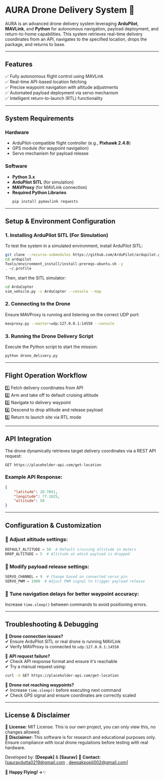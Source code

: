 # AURA Drone Delivery System 🚀  

AURA is an advanced drone delivery system leveraging **ArduPilot**, **MAVLink**, and **Python** for autonomous navigation, payload deployment, and return-to-home capabilities. This system retrieves real-time delivery coordinates from an API, navigates to the specified location, drops the package, and returns to base.

---

## **Features**
✅ Fully autonomous flight control using MAVLink  
✅ Real-time API-based location fetching  
✅ Precise waypoint navigation with altitude adjustments  
✅ Automated payload deployment via servo mechanism  
✅ Intelligent return-to-launch (RTL) functionality  

---

## **System Requirements**  

### **Hardware**  
- ArduPilot-compatible flight controller (e.g., **Pixhawk 2.4.8**)  
- GPS module (for waypoint navigation)  
- Servo mechanism for payload release  

### **Software**  
- **Python 3.x**  
- **ArduPilot SITL** (for simulation)  
- **MAVProxy** (for MAVLink connection)  
- **Required Python Libraries**  
  ```sh
  pip install pymavlink requests
  ```

---

## **Setup & Environment Configuration**

### **1. Installing ArduPilot SITL (For Simulation)**  
To test the system in a simulated environment, install ArduPilot SITL:

```sh
git clone --recurse-submodules https://github.com/ArduPilot/ardupilot.git
cd ardupilot
Tools/environment_install/install-prereqs-ubuntu.sh -y
. ~/.profile
```

Then, start the SITL simulator:

```sh
cd ArduCopter
sim_vehicle.py -v ArduCopter --console --map
```

### **2. Connecting to the Drone**
Ensure MAVProxy is running and listening on the correct UDP port:

```sh
mavproxy.py --master=udp:127.0.0.1:14550 --console
```

### **3. Running the Drone Delivery Script**
Execute the Python script to start the mission:

```sh
python drone_delivery.py
```

---

## **Flight Operation Workflow**  
1️⃣ Fetch delivery coordinates from API  
2️⃣ Arm and take off to default cruising altitude  
3️⃣ Navigate to delivery waypoint  
4️⃣ Descend to drop altitude and release payload  
5️⃣ Return to launch site via RTL mode  

---

## **API Integration**  
The drone dynamically retrieves target delivery coordinates via a REST API request:

```http
GET https://placeholder-api.com/get-location
```

### **Example API Response:**

```json
{
    "latitude": 28.7041,
    "longitude": 77.1025,
    "altitude": 50
}
```

---

## **Configuration & Customization**

### 🔹 Adjust altitude settings:
```python
DEFAULT_ALTITUDE = 50  # Default cruising altitude in meters
DROP_ALTITUDE = 5  # Altitude at which payload is dropped
```

### 🔹 Modify payload release settings:
```python
SERVO_CHANNEL = 9  # Change based on connected servo pin
SERVO_PWM = 1900  # Adjust PWM signal to trigger payload release
```

### 🔹 Tune navigation delays for better waypoint accuracy:
Increase `time.sleep()` between commands to avoid positioning errors.

---

## **Troubleshooting & Debugging**

🔴 **Drone connection issues?**  
✔ Ensure ArduPilot SITL or real drone is running MAVLink  
✔ Verify MAVProxy is connected to `udp:127.0.0.1:14550`  

🔴 **API request failure?**  
✔ Check API response format and ensure it's reachable  
✔ Try a manual request using:
```sh
curl -X GET https://placeholder-api.com/get-location
```

🔴 **Drone not reaching waypoints?**  
✔ Increase `time.sleep()` before executing next command  
✔ Check GPS signal and ensure coordinates are correctly scaled  

---

## **License & Disclaimer**
📌 **License:** MIT License. This is our own project, you can only view this, no changes allowed.  
📌 **Disclaimer:** This software is for research and educational purposes only. Ensure compliance with local drone regulations before testing with real hardware.  

Developed by: **[Deepak]**   &  **[Saurav]** 
📧 **Contact:** [sauravdutta0219@gmail.com , deepakpopli002@gmail.com]  

🚀 **Happy Flying!** ✈️✨
